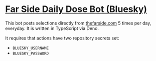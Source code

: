 # [Far Side Daily Dose Bot (Bluesky)](https://bsky.app/profile/bot.cowtools.org)

This bot posts selections directly from [thefarside.com](https://www.thefarside.com/) 5 times per day, everyday. It is written in TypeScript via Deno.

It requires that actions have two repository secrets set:

- `BLUESKY_USERNAME`
- `BLUESKY_PASSWORD`
